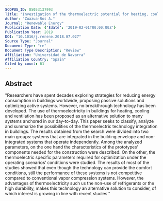 ```yaml
---
SCOPUS_ID: 85053137993
Title: "Investigation of the thermoelectric potential for heating, cooling and ventilation in buildings: Characterization options and applications"
Author: "Zuazua-Ros A."
Journal: "Renewable Energy"
Publication Date: {'$date': '2019-02-01T00:00:00Z'}
Publication Year: 2019
DOI: "10.1016/j.renene.2018.07.027"
Source Type: "Journal"
Document Type: "re"
Document Type Description: "Review"
Affiliation: "Universidad de Navarra"
Affiliation Country: "Spain"
Cited by count: 61
---
```


## Abstract
"Researchers have spent decades exploring strategies for reducing energy consumption in buildings worldwide, proposing passive solutions and optimizing active systems. However, no breakthrough technology has been developed. The use of thermoelectricity in buildings for heating, cooling and ventilation has been proposed as an alternative solution to many systems anchored in our day-to-day. This paper seeks to classify, analyze and summarize the possibilities of the thermoelectric technology integration in buildings. The results obtained from the search were divided into two main groups: systems that are integrated in the building envelope and non-integrated systems that operate independently. Among the analyzed parameters, on the one hand the characteristics of the prototypes’ components needed for the construction were described. On the other, the thermoelectric specific parameters required for optimization under the operating scenarios’ conditions were studied. The results of most of the studies showed that even though the technology can provide the comfort conditions, still the performance of these systems is not competitive compared to conventional vapor compression systems. However, the advantages of thermoelectricity such us the non-use of refrigerants or the high durability, makes this technology an alternative solution to consider, of which interest is growing in line with recent studies."
